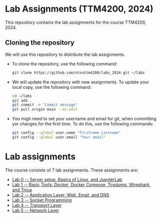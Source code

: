 # Lab Assignments (TTM4200, 2024)
This repository contains the lab assignments for the course TTM4200, 2024. 

<!-- Instructions for cloning the repository: -->
## Cloning the repository

We will use this repository to distribute the lab assignments. 

- To clone the repository, use the following command:

    ```bash
    git clone https://github.com/ntnuttm4200/labs_2024.git ~/labs
    ```
- We will update the repository with new assignments. To update your local copy, use the following command:

    ```bash
    cd ~/labs
    git add .
    git commit -m "Commit message"
    git pull origin main --no-edit
    ```

- You migh need to set your username and email for git, when committing yor changes for the first time. To do this, use the following commands:

    ```bash
    git config --global user.name "Firstname Lastname"
    git config --global user.email "Your email"
    ```

# Lab assignments

The course consists of 7 lab assignments. These assignments are:

- [Lab 0 -- Server setup, Basics of Linux, and JupyterLab](00-lab0/README.md)
- [Lab 1 -- Basic Tools: Docker, Docker Compose, Tcpdump, Wireshark, and Tmux](01-lab1/README.md)
- [Lab 2 -- Application Layer: Web, Email, and DNS](02-lab2/README.md)
- [Lab 3 -- Socket Programming](03-lab3/README.md)
- [Lab 4 -- Transport Layer](04-lab4/)
- [Lab 5 -- Network Layer](05-lab5/)